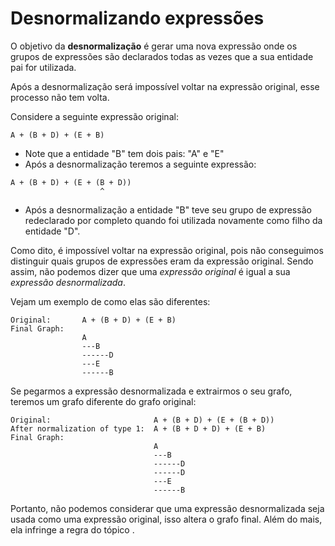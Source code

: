 # Desnormalizando expressões <header-set anchor-name="desnormalization" />

O objetivo da **desnormalização** é gerar uma nova expressão onde os <anchor-get name="expression-group">grupos de expressões</anchor-get> são declarados todas as vezes que a sua entidade pai for utilizada.

Após a desnormalização será impossível voltar na expressão original, esse processo não tem volta.

Considere a seguinte expressão original:

```
A + (B + D) + (E + B)
```

* Note que a entidade "B" tem dois pais: "A" e "E"
* Após a desnormalização teremos a seguinte expressão:

```
A + (B + D) + (E + (B + D))
                    ^
```

* Após a desnormalização a entidade "B" teve seu grupo de expressão redeclarado por completo quando foi utilizada novamente como filho da entidade "D".

Como dito, é impossível voltar na expressão original, pois não conseguimos distinguir quais grupos de expressões eram da expressão original. Sendo assim, não podemos dizer que uma _expressão original_ é igual a sua _expressão desnormalizada_. 

Vejam um exemplo de como elas são diferentes:

```
Original:       A + (B + D) + (E + B)
Final Graph:
                A
                ---B
                ------D
                ---E
                ------B
```

Se pegarmos a expressão desnormalizada e extrairmos o seu grafo, teremos um grafo diferente do grafo original:

```
Original:                       A + (B + D) + (E + (B + D))
After normalization of type 1:  A + (B + D + D) + (E + B)
Final Graph:
                                A
                                ---B
                                ------D
                                ------D
                                ---E
                                ------B
```

Portanto, não podemos considerar que uma expressão desnormalizada seja usada como uma expressão original, isso altera o grafo final. Além do mais, ela infringe a regra do tópico <anchor-get name="expression-group-repeat" />.


